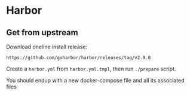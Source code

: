 # Harbor


## Get from upstream

Download oneline install release:
```
https://github.com/goharbor/harbor/releases/tag/v2.9.0
```

Create a `harbor.yml` from `harbor.yml.tmpl`, then run `./prepare` script.

You should endup with a new docker-compose file and all its associated files
